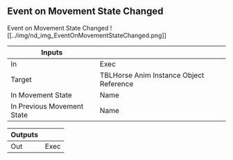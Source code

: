 ## Event on Movement State Changed
Event on Movement State Changed
![[../img/nd_img_EventOnMovementStateChanged.png]]

|Inputs||
|--|--|
| In | Exec |
| Target | TBLHorse Anim Instance Object Reference |
| In Movement State | Name |
| In Previous Movement State | Name |

|Outputs||
|--|--|
| Out | Exec |

